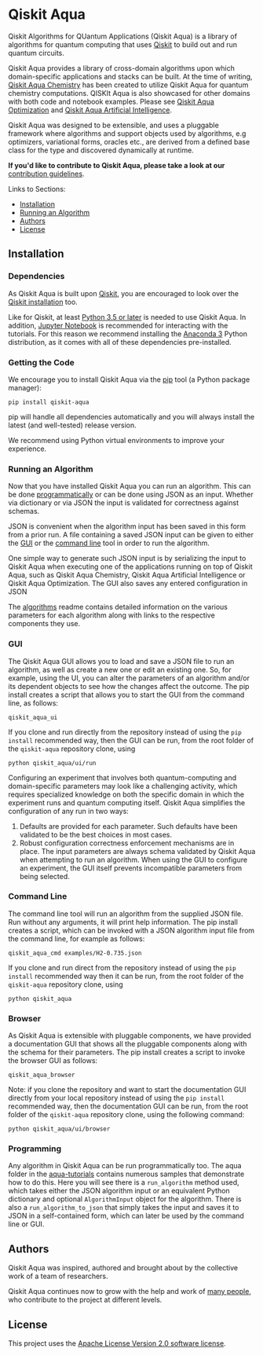# Qiskit Aqua

Qiskit Algorithms for QUantum Applications (Qiskit Aqua) is a library of algorithms for quantum computing
that uses [Qiskit](https://qiskit.org/) to build out and run quantum circuits.

Qiskit Aqua provides a library of cross-domain algorithms upon which domain-specific applications and stacks can be
built. At the time of writing, [Qiskit Aqua Chemistry](https://github.com/Qiskit/aqua-chemistry) has
been created to utilize Qiskit Aqua for quantum chemistry computations. QISKIt Aqua is also showcased for other
domains with both code and notebook examples. Please see
[Qiskit Aqua Optimization](https://github.com/Qiskit/aqua-tutorials/tree/master/optimization) and
[Qiskit Aqua Artificial Intelligence](https://github.com/Qiskit/aqua-tutorials/tree/master/artificial_intelligence).

Qiskit Aqua was designed to be extensible, and uses a pluggable framework where algorithms and support objects used
by algorithms, e.g optimizers, variational forms, oracles etc., are derived from a defined base class for the type and
discovered dynamically at runtime.

**If you'd like to contribute to Qiskit Aqua, please take a look at our**
[contribution guidelines](.github/CONTRIBUTING.rst).

Links to Sections:

* [Installation](#installation)
* [Running an Algorithm](#running-an-algorithm)
* [Authors](#authors)
* [License](#license)

## Installation

### Dependencies

As Qiskit Aqua is built upon [Qiskit](https://qiskit.org), you are encouraged to look over the
[Qiskit installation](https://github.com/Qiskit/qiskit-core/blob/master/README.md#installation)
too.

Like for Qiskit, at least [Python 3.5 or later](https://www.python.org/downloads/) is needed to use Qiskit Aqua.
In addition, [Jupyter Notebook](https://jupyter.readthedocs.io/en/latest/install.html) is recommended for interacting
with the tutorials. For this reason we recommend installing the [Anaconda 3](https://www.continuum.io/downloads)
Python distribution, as it comes with all of these dependencies pre-installed.

### Getting the Code

We encourage you to install Qiskit Aqua via the [pip](https://pip.pypa.io/en/stable/) tool (a Python package manager):

```
pip install qiskit-aqua
```

pip will handle all dependencies automatically and you will always install the latest (and well-tested) release version.

We recommend using Python virtual environments to improve your experience.

### Running an Algorithm

Now that you have installed Qiskit Aqua you can run an algorithm. This can be done [programmatically](#programming)
or can be done using JSON as an input. Whether via dictionary or via JSON the input is validated for correctness against
schemas. 
 
JSON is convenient when the algorithm input has been saved in this form from a prior run. A file containing a saved
JSON input can be given to either the [GUI](#gui) or the [command line](#command-line) tool in order to run
the algorithm.
 
One simple way to generate such JSON input is by serializing the input to Qiskit Aqua when executing one of the
applications running on top of Qiskit Aqua, such as Qiskit Aqua Chemistry, Qiskit Aqua Artificial Intelligence
or Qiskit Aqua Optimization. The GUI also saves any entered configuration in JSON 

The [algorithms](aqua/README.md) readme contains detailed information on the various parameters for each
algorithm along with links to the respective components they use.
 

### GUI

The Qiskit Aqua GUI allows you to load and save a JSON file to run an algorithm, as well as create a new one or edit
an existing one. So, for example, using the UI, you can alter the parameters of an algorithm and/or its dependent
objects to see how the changes affect the outcome. The pip install creates a script that allows you to start the GUI
from the command line, as follows:

```
qiskit_aqua_ui
```

If you clone and run directly from the repository instead of using the `pip install` recommended way, then the GUI can
be run, from the root folder of the `qiskit-aqua` repository clone, using

```
python qiskit_aqua/ui/run
```

Configuring an experiment that involves both quantum-computing and domain-specific parameters may look like a 
challenging activity, which requires specialized knowledge on both the specific domain in which the experiment runs and
quantum computing itself. Qiskit Aqua simplifies the configuration of any run in two ways:

1.  Defaults are provided for each parameter. Such defaults have been validated to be the best choices in most cases.
2.  Robust configuration correctness enforcement mechanisms are in place. The input parameters are always schema
    validated by Qiskit Aqua when attempting to run an algorithm. When using the GUI to configure an experiment,
    the GUI itself prevents incompatible parameters from being selected.

### Command Line

The command line tool will run an algorithm from the supplied JSON file. Run without any arguments, it will print help
information. The pip install creates a script, which can be invoked with a JSON algorithm input file from the command
line, for example as follows:

```
qiskit_aqua_cmd examples/H2-0.735.json
```

If you clone and run direct from the repository instead of using the `pip install` recommended way then it can be
run, from the root folder of the `qiskit-aqua` repository clone, using

```
python qiskit_aqua
```

### Browser

As Qiskit Aqua is extensible with pluggable components, we have provided a documentation GUI that shows all the
pluggable components along with the schema for their parameters. The pip install creates a script to invoke the
browser GUI as follows:

```
qiskit_aqua_browser
```

Note: if you clone the repository and want to start the documentation GUI directly from your local repository instead
of using the `pip install` recommended way, then the documentation GUI can be run, from the root folder of the
`qiskit-aqua` repository clone, using the following command:

```
python qiskit_aqua/ui/browser
```

### Programming

Any algorithm in Qiskit Aqua can be run programmatically too. The aqua folder in the [aqua-tutorials](https://github.com/Qiskit/aqua-tutorials/tree/master/aqua) contains numerous
samples that demonstrate how to do this. Here you will see there is a `run_algorithm` method used, which takes either
the JSON algorithm input or an equivalent Python dictionary and optional `AlgorithmInput` object for the algorithm.
There is also a `run_algorithm_to_json` that simply takes the input and saves it to JSON in a self-contained form,
which can later be used by the command line or GUI.

## Authors

Qiskit Aqua was inspired, authored and brought about by the collective work of a team of researchers.

Qiskit Aqua continues now to grow with the help and work of [many people](./CONTRIBUTORS.md), who contribute
to the project at different levels.

## License

This project uses the [Apache License Version 2.0 software license](https://www.apache.org/licenses/LICENSE-2.0).

